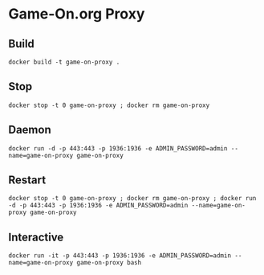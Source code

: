 # Game-On.org Proxy


## Build
```
docker build -t game-on-proxy .
```

## Stop
```
docker stop -t 0 game-on-proxy ; docker rm game-on-proxy
```

## Daemon
```
docker run -d -p 443:443 -p 1936:1936 -e ADMIN_PASSWORD=admin --name=game-on-proxy game-on-proxy
```

## Restart
```
docker stop -t 0 game-on-proxy ; docker rm game-on-proxy ; docker run -d -p 443:443 -p 1936:1936 -e ADMIN_PASSWORD=admin --name=game-on-proxy game-on-proxy
```

## Interactive
```
docker run -it -p 443:443 -p 1936:1936 -e ADMIN_PASSWORD=admin --name=game-on-proxy game-on-proxy bash
```